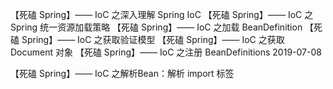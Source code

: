 
【死磕 Spring】—— IoC 之深入理解 Spring IoC
【死磕 Spring】—— IoC 之 Spring 统一资源加载策略
【死磕 Spring】—— IoC 之加载 BeanDefinition
【死磕 Spring】—— IoC 之获取验证模型
【死磕 Spring】—— IoC 之获取 Document 对象
【死磕 Spring】—— IoC 之注册 BeanDefinitions   2019-07-08

【死磕 Spring】—— IoC 之解析Bean：解析 import 标签
